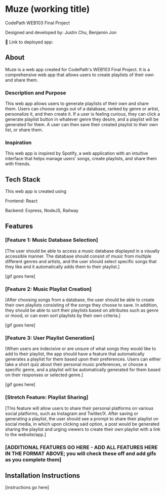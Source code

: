 # Muze (working title)

CodePath WEB103 Final Project

Designed and developed by: Justin Chu, Benjamin Jon

🔗 Link to deployed app:

## About

Muze is a web app created for CodePath's WEB103 Final Project. It is a comprehensive web app that allows users to create playlists of their own and share them.

### Description and Purpose

This web app allows users to generate playlists of their own and share them. Users can choose songs out of a database, ranked by genre or artist, personalize it, and then create it. If a user is feeling curious, they can click a generate playlist button in whatever genre they desire, and a playlist will be generated for them. A user can then save their created playlist to their own list, or share them. 

### Inspiration

This web app is inspired by Spotify, a web application with an intuitive interface that helps manage users' songs, create playlists, and share them with friends. 

## Tech Stack

This web app is created using

Frontend: React

Backend: Express, NodeJS, Railway

## Features

### [Feature 1: Music Database Selection]

[The user should be able to access a music database displayed in a visually accessible manner. The database should consist of music from multiple different genres and artists, and the user should select specific songs that they like and it automatically adds them to their playlist.]

[gif goes here]

### [Feature 2: Music Playlist Creation]

[After choosing songs from a database, the user should be able to create their own playlists consisting of the songs they choose to save. In addition, they should be able to sort their playlists based on attributes such as genre or mood, or can even sort playlists by their own criteria.]

[gif goes here]

### [Feature 3: User Playlist Generation]

[When users are indecisive or are unsure of what songs they would like to add to their playlist, the app should have a feature that automatically generates a playlist for them based upon their preferences. Users can either take a short quiz about their personal music preferences, or choose a specific genre, and a playlist will be automatically generated for them based on their responses or selected genre.]

[gif goes here]

### [Stretch Feature: Playlist Sharing]

[This feature will allow users to share their personal platforms on various social platforms, such as Instagram and Twitter/X. After saving or generating a playlist, the user should see a prompt to share their playlist on social media, in which upon clicking said option, a post would be generated sharing the playlist and urging viewers to create their own playlist with a link to the website/app.]


### [ADDITIONAL FEATURES GO HERE - ADD ALL FEATURES HERE IN THE FORMAT ABOVE; you will check these off and add gifs as you complete them]

## Installation Instructions

[instructions go here]
